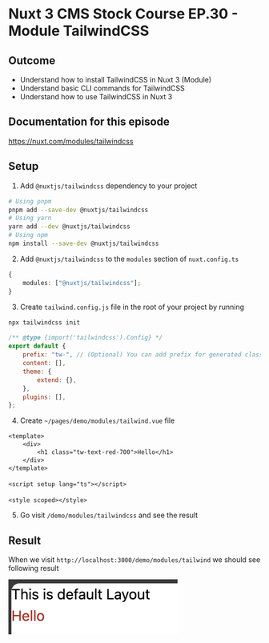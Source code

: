 # Nuxt 3 CMS Stock Course EP.30 - Module TailwindCSS

## Outcome

-   Understand how to install TailwindCSS in Nuxt 3 (Module)
-   Understand basic CLI commands for TailwindCSS
-   Understand how to use TailwindCSS in Nuxt 3

## Documentation for this episode

https://nuxt.com/modules/tailwindcss

## Setup

1. Add `@nuxtjs/tailwindcss` dependency to your project

```bash
# Using pnpm
pnpm add --save-dev @nuxtjs/tailwindcss
# Using yarn
yarn add --dev @nuxtjs/tailwindcss
# Using npm
npm install --save-dev @nuxtjs/tailwindcss
```

2. Add `@nuxtjs/tailwindcss` to the `modules` section of `nuxt.config.ts`

```ts
{
    modules: ["@nuxtjs/tailwindcss"];
}
```

3. Create `tailwind.config.js` file in the root of your project by running

```bash
npx tailwindcss init
```

```js
/** @type {import('tailwindcss').Config} */
export default {
    prefix: "tw-", // (Optional) You can add prefix for generated classes
    content: [],
    theme: {
        extend: {},
    },
    plugins: [],
};
```

4. Create `~/pages/demo/modules/tailwind.vue` file

```vue
<template>
    <div>
        <h1 class="tw-text-red-700">Hello</h1>
    </div>
</template>

<script setup lang="ts"></script>

<style scoped></style>
```

5. Go visit `/demo/modules/tailwindcss` and see the result

## Result

When we visit `http://localhost:3000/demo/modules/tailwind` we should see following result

![Result](../images/ep30/result1.png)
